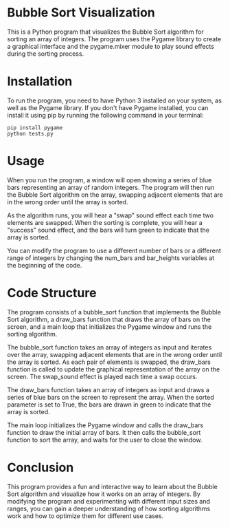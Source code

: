 # Bubble Sort Visualization
This is a Python program that visualizes the Bubble Sort algorithm for sorting an array of integers. The program uses the Pygame library to create a graphical interface and the pygame.mixer module to play sound effects during the sorting process.



# Installation
To run the program, you need to have Python 3 installed on your system, as well as the Pygame library. If you don't have Pygame installed, you can install it using pip by running the following command in your terminal:

```
pip install pygame
python tests.py
```

# Usage
When you run the program, a window will open showing a series of blue bars representing an array of random integers. The program will then run the Bubble Sort algorithm on the array, swapping adjacent elements that are in the wrong order until the array is sorted.

As the algorithm runs, you will hear a "swap" sound effect each time two elements are swapped. When the sorting is complete, you will hear a "success" sound effect, and the bars will turn green to indicate that the array is sorted.

You can modify the program to use a different number of bars or a different range of integers by changing the num_bars and bar_heights variables at the beginning of the code.

# Code Structure
The program consists of a bubble_sort function that implements the Bubble Sort algorithm, a draw_bars function that draws the array of bars on the screen, and a main loop that initializes the Pygame window and runs the sorting algorithm.

The bubble_sort function takes an array of integers as input and iterates over the array, swapping adjacent elements that are in the wrong order until the array is sorted. As each pair of elements is swapped, the draw_bars function is called to update the graphical representation of the array on the screen. The swap_sound effect is played each time a swap occurs.

The draw_bars function takes an array of integers as input and draws a series of blue bars on the screen to represent the array. When the sorted parameter is set to True, the bars are drawn in green to indicate that the array is sorted.

The main loop initializes the Pygame window and calls the draw_bars function to draw the initial array of bars. It then calls the bubble_sort function to sort the array, and waits for the user to close the window.

# Conclusion
This program provides a fun and interactive way to learn about the Bubble Sort algorithm and visualize how it works on an array of integers. By modifying the program and experimenting with different input sizes and ranges, you can gain a deeper understanding of how sorting algorithms work and how to optimize them for different use cases.
